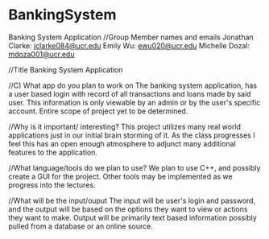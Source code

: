 # BankingSystem
Banking System Application
//Group Member names and emails
Jonathan Clarke: jclarke084@ucr.edu
Emily Wu: ewu020@ucr.edu
Michelle Dozal: mdoza001@ucr.edu

//Title
Banking System Application

//C) What app do you plan to work on
The banking system application, has a user based login with record of all transactions and loans made by said user. This information is only viewable by an admin or by the user's specific account. Entire scope of project yet to be determined.

//Why is it important/ interesting?
This project utilizes many real world applications just in our initial brain storming of it. As the class progresses I feel this has an open enough atmosphere to adjunct many additional features to the application.

//What language/tools do we plan to use?
We plan to use C++, and possibly create a GUI for the project. Other tools may be implemented as we progress into the lectures.

//What will be the input/ouput
The input will be user's login and password, and the output will be based on the options they want to view or actions they want to make. Output will be primarily text based information possibly pulled from a database or an online source. 

